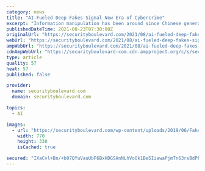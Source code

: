 ```yaml
---
category: news
title: "AI-Fueled Deep Fakes Signal New Era of Cybercrime"
excerpt: "Information manipulation has been around since Chinese general Sun Tzu wrote \"The Art of War\" in 550 BC. The Russians routinely use disinformation tactics"
publishedDateTime: 2021-08-23T07:30:00Z
originalUrl: "https://securityboulevard.com/2021/08/ai-fueled-deep-fakes-signal-new-era-of-cybercrime/"
webUrl: "https://securityboulevard.com/2021/08/ai-fueled-deep-fakes-signal-new-era-of-cybercrime/"
ampWebUrl: "https://securityboulevard.com/2021/08/ai-fueled-deep-fakes-signal-new-era-of-cybercrime/amp/"
cdnAmpWebUrl: "https://securityboulevard-com.cdn.ampproject.org/c/s/securityboulevard.com/2021/08/ai-fueled-deep-fakes-signal-new-era-of-cybercrime/amp/"
type: article
quality: 57
heat: 57
published: false

provider:
  name: securityboulevard.com
  domain: securityboulevard.com

topics:
  - AI

images:
  - url: "https://securityboulevard.com/wp-content/uploads/2019/06/Fake-News-Cybersecurity.jpg"
    width: 770
    height: 330
    isCached: true

secured: "IXaCvl+Bn/+b07QYuVauUbF6BxHDGSAnNLhVoOk1Be5IiawaPjmTn63rsBdPFUXL6D8lIESFGnLqPEPQ9leBr5E7caeiSwlij5orxanGihOwwH35RIOGaZURdhKwdXADOeSWA5/+DnymbGlAdD4jACzbWVpBGvPIKrrrUJ5JLfm4Bzj4K++W7uUd2L52BgJ3EYAwukgN3vECtc74jbnNvZfknH6fl9mAtxt5q+Ig7ZqazOs/6ECCpMFX+MleiBLpTagIGs+NC2VEc9OAlIIRqpoVm5tp2+FC8dCB34zW/Plh5NQgxZCNDlnvWpxiGSJl0cSQLbHXc0Tz9ca09qceVacb4IYgAjd6nxk8hp+7mJ8=;MLbNCYQoocH6h6PRRatmPg=="
---
```



